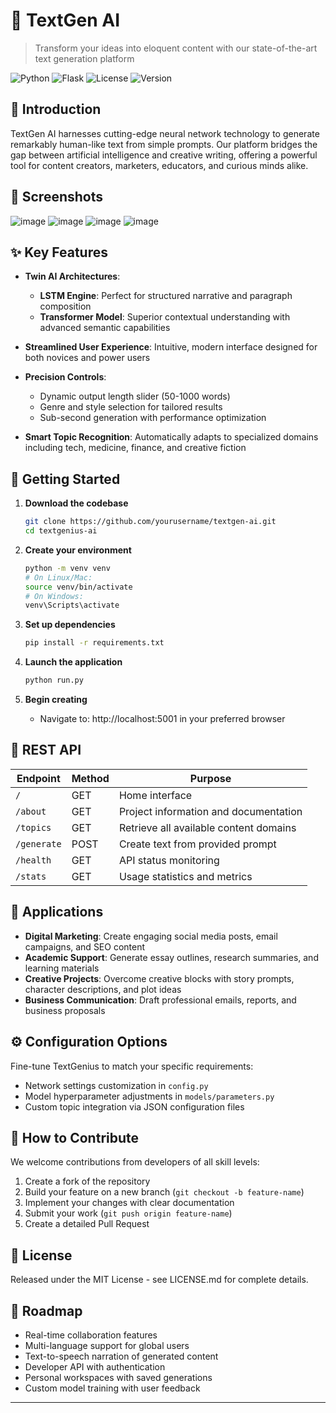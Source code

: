 # 🤖 TextGen AI

> Transform your ideas into eloquent content with our state-of-the-art text generation platform

![Python](https://img.shields.io/badge/python-3.9-blue)
![Flask](https://img.shields.io/badge/flask-2.0+-green)
![License](https://img.shields.io/badge/license-MIT-orange)
![Version](https://img.shields.io/badge/version-1.2.0-purple)

## 🌟 Introduction

TextGen AI harnesses cutting-edge neural network technology to generate remarkably human-like text from simple prompts. Our platform bridges the gap between artificial intelligence and creative writing, offering a powerful tool for content creators, marketers, educators, and curious minds alike.

## 📸 Screenshots

![image](https://github.com/user-attachments/assets/119c4eb5-d2e0-4015-8a0e-40d45f955454)
![image](https://github.com/user-attachments/assets/4be39c4b-1a4d-4b74-957a-b61da5296395)
![image](https://github.com/user-attachments/assets/7bfe0940-0192-4203-bbb6-e2d470c24e2f)
![image](https://github.com/user-attachments/assets/9097ba88-5e9c-449c-9c9f-604158faab30)


## ✨ Key Features

- **Twin AI Architectures**:
  - **LSTM Engine**: Perfect for structured narrative and paragraph composition
  - **Transformer Model**: Superior contextual understanding with advanced semantic capabilities
  
- **Streamlined User Experience**: Intuitive, modern interface designed for both novices and power users

- **Precision Controls**:
  - Dynamic output length slider (50-1000 words)
  - Genre and style selection for tailored results
  - Sub-second generation with performance optimization

- **Smart Topic Recognition**: Automatically adapts to specialized domains including tech, medicine, finance, and creative fiction

## 🚀 Getting Started

1. **Download the codebase**
   ```bash
   git clone https://github.com/yourusername/textgen-ai.git
   cd textgenius-ai
   ```

2. **Create your environment**
   ```bash
   python -m venv venv
   # On Linux/Mac:
   source venv/bin/activate
   # On Windows:
   venv\Scripts\activate
   ```

3. **Set up dependencies**
   ```bash
   pip install -r requirements.txt
   ```

4. **Launch the application**
   ```bash
   python run.py
   ```

5. **Begin creating**
   - Navigate to: http://localhost:5001 in your preferred browser

## 🔌 REST API

| Endpoint | Method | Purpose |
|----------|--------|---------|
| `/` | GET | Home interface |
| `/about` | GET | Project information and documentation |
| `/topics` | GET | Retrieve all available content domains |
| `/generate` | POST | Create text from provided prompt |
| `/health` | GET | API status monitoring |
| `/stats` | GET | Usage statistics and metrics |

## 💼 Applications

- **Digital Marketing**: Create engaging social media posts, email campaigns, and SEO content
- **Academic Support**: Generate essay outlines, research summaries, and learning materials
- **Creative Projects**: Overcome creative blocks with story prompts, character descriptions, and plot ideas
- **Business Communication**: Draft professional emails, reports, and business proposals

## ⚙️ Configuration Options

Fine-tune TextGenius to match your specific requirements:

- Network settings customization in `config.py`
- Model hyperparameter adjustments in `models/parameters.py`
- Custom topic integration via JSON configuration files

## 🤲 How to Contribute

We welcome contributions from developers of all skill levels:

1. Create a fork of the repository
2. Build your feature on a new branch (`git checkout -b feature-name`)
3. Implement your changes with clear documentation
4. Submit your work (`git push origin feature-name`)
5. Create a detailed Pull Request

## 📄 License

Released under the MIT License - see LICENSE.md for complete details.

## 🔭 Roadmap

- Real-time collaboration features
- Multi-language support for global users
- Text-to-speech narration of generated content
- Developer API with authentication
- Personal workspaces with saved generations
- Custom model training with user feedback

---
